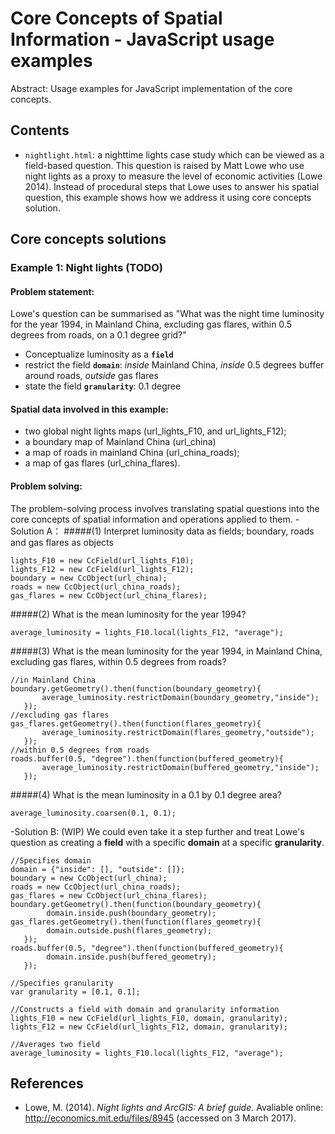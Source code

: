 Core Concepts of Spatial Information - JavaScript usage examples
=============================================

Abstract: Usage examples for JavaScript implementation of the core concepts.

Contents
----------------------

- `nightlight.html`: a nighttime lights case study which can be viewed as a field-based question. This question is raised
 by Matt Lowe who use night lights as a proxy to measure the level of economic activities (Lowe 2014). Instead of procedural
 steps that Lowe uses to answer his spatial question, this example shows how we address it using core concepts solution.

Core concepts solutions
-----------------------------------------

### Example 1: Night lights (TODO)
#### Problem statement:
Lowe's question can be summarised as "What was the night time luminosity for the year 1994, in Mainland China,
excluding gas flares, within 0.5 degrees from roads, on a 0.1 degree grid?"
- Conceptualize luminosity as a **`field`**
- restrict the field **`domain`**: *inside* Mainland China, *inside* 0.5 degrees buffer around roads, *outside* gas flares
- state the field **`granularity`**: 0.1 degree

#### Spatial data involved in this example:
- two global night lights maps (url_lights_F10, and url_lights_F12);
- a boundary map of Mainland China (url_china)
- a map of roads in mainland China (url_china_roads);
- a map of gas flares (url_china_flares).

#### Problem solving:
The problem-solving process involves translating spatial questions into the
core concepts of spatial information and operations applied to them.
-Solution A：
#####(1) Interpret luminosity data as fields; boundary, roads and gas flares as objects
```
lights_F10 = new CcField(url_lights_F10);
lights_F12 = new CcField(url_lights_F12);
boundary = new CcObject(url_china);
roads = new CcObject(url_china_roads);
gas_flares = new CcObject(url_china_flares);
```
#####(2) What is the mean luminosity for the year 1994?
```
average_luminosity = lights_F10.local(lights_F12, "average");
```

#####(3) What is the mean luminosity for the year 1994, in Mainland China, excluding gas flares, within 0.5 degrees from roads?
```
//in Mainland China
boundary.getGeometry().then(function(boundary_geometry){
       average_luminosity.restrictDomain(boundary_geometry,"inside");
   });
//excluding gas flares
gas_flares.getGeometry().then(function(flares_geometry){
       average_luminosity.restrictDomain(flares_geometry,"outside");
   });
//within 0.5 degrees from roads
roads.buffer(0.5, "degree").then(function(buffered_geometry){
       average_luminosity.restrictDomain(buffered_geometry,"inside");
   });
```
#####(4) What is the mean luminosity in a 0.1 by 0.1 degree area?
```
average_luminosity.coarsen(0.1, 0.1);
```
-Solution B: (WIP)
We could even take it a step further and treat Lowe's question as creating a **field** with a specific **domain**
at a specific **granularity**.
```
//Specifies domain
domain = {"inside": [], "outside": []};
boundary = new CcObject(url_china);
roads = new CcObject(url_china_roads);
gas_flares = new CcObject(url_china_flares);
boundary.getGeometry().then(function(boundary_geometry){
        domain.inside.push(boundary_geometry);
gas_flares.getGeometry().then(function(flares_geometry){
        domain.outside.push(flares_geometry);
   });
roads.buffer(0.5, "degree").then(function(buffered_geometry){
        domain.inside.push(buffered_geometry);
   });

//Specifies granularity
var granularity = [0.1, 0.1];

//Constructs a field with domain and granularity information
lights_F10 = new CcField(url_lights_F10, domain, granularity);
lights_F12 = new CcField(url_lights_F12, domain, granularity);

//Averages two field
average_luminosity = lights_F10.local(lights_F12, "average");
```
References
----------
- Lowe, M. (2014). *Night lights and ArcGIS: A brief guide.* Avaliable online: http://economics.mit.edu/files/8945 (accessed on 3 March 2017).
